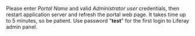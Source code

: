 Please enter *Portal Name* and valid *Administrator user* credentials, then restart 
application server and refresh the portal web page. It takes time up to 5 minutes, so be patient. Use password "**test**" for the first login to Liferay admin panel.
